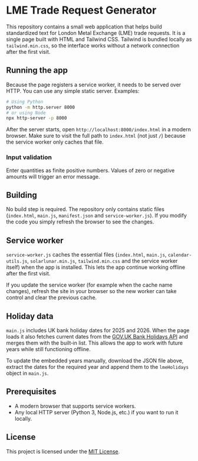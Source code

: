 # LME Trade Request Generator

This repository contains a small web application that helps build standardized text for London Metal Exchange (LME) trade requests. It is a single page built with HTML and Tailwind CSS.
Tailwind is bundled locally as `tailwind.min.css`, so the interface works without a network connection after the first visit.

## Running the app

Because the page registers a service worker, it needs to be served over HTTP. You can use any simple static server. Examples:

```bash
# Using Python
python -m http.server 8000
# or using Node
npx http-server -p 8000
```

After the server starts, open `http://localhost:8000/index.html` in a modern browser.
Make sure to visit the full path to `index.html` (not just `/`) because the service worker only caches that file.

### Input validation

Enter quantities as finite positive numbers. Values of zero or negative amounts
will trigger an error message.

## Building

No build step is required. The repository only contains static files (`index.html`, `main.js`, `manifest.json` and `service-worker.js`). If you modify the code you simply refresh the browser to see the changes.

## Service worker

`service-worker.js` caches the essential files (`index.html`, `main.js`, `calendar-utils.js`, `solarlunar.min.js`, `tailwind.min.css` and the service worker itself) when the app is installed. This lets the app continue working offline after the first visit.

If you update the service worker (for example when the cache name changes), refresh the site in your browser so the new worker can take control and clear the previous cache.

## Holiday data

`main.js` includes UK bank holiday dates for 2025 and 2026. When the page loads it also fetches current dates from the [GOV.UK Bank Holidays API](https://www.gov.uk/bank-holidays.json) and merges them with the built‑in list. This allows the app to work with future years while still functioning offline.

To update the embedded years manually, download the JSON file above, extract the dates for the required year and append them to the `lmeHolidays` object in `main.js`.

## Prerequisites

- A modern browser that supports service workers.
- Any local HTTP server (Python 3, Node.js, etc.) if you want to run it locally.

## License

This project is licensed under the [MIT License](LICENSE).
